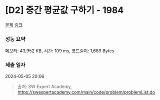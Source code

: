 # [D2] 중간 평균값 구하기 - 1984 

[문제 링크](https://swexpertacademy.com/main/code/problem/problemDetail.do?contestProbId=AV5Pw_-KAdcDFAUq) 

### 성능 요약

메모리: 43,952 KB, 시간: 109 ms, 코드길이: 1,689 Bytes

### 제출 일자

2024-05-05 20:06



> 출처: SW Expert Academy, https://swexpertacademy.com/main/code/problem/problemList.do